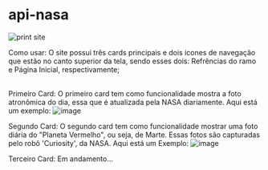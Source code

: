 # api-nasa
![print site](https://github.com/vitorkolle/api-nasa/assets/123905283/eadf68be-22cf-4fd5-8c7f-a49ffd7b9be9)


Como usar:
O site possui três cards principais e dois ícones de navegação que estão no canto superior da tela, sendo esses dois: Refrências do ramo e Página Inicial, respectivamente;
<br></br>


Primeiro Card:
O primeiro card tem como funcionalidade mostra a foto atronômica do dia, essa que é atualizada pela NASA diariamente. Aqui está um exemplo:
![image](https://github.com/vitorkolle/api-nasa/assets/123905283/e78840bb-75f3-4c69-bcca-85b2ddf28d73)


Segundo Card: 
O segundo card tem como funcionalidade mostrar uma foto diária do "Planeta Vermelho", ou seja, de Marte. Essas fotos são capturadas pelo robô 'Curiosity', da NASA. Aqui está um Exemplo:
![image](https://github.com/vitorkolle/api-nasa/assets/123905283/822cbb10-bd46-4e87-9041-312f317826ee)


Terceiro Card:
Em andamento...




